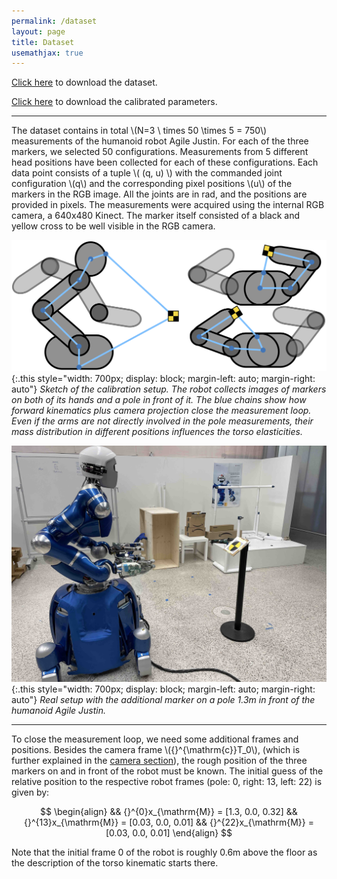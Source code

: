 ```yaml
---
permalink: /dataset
layout: page
title: Dataset
usemathjax: true
---
```


[Click here](../dataset/measurements.csv.zip) to download the dataset.

[Click here](../dataset/results.csv.zip) to download the calibrated parameters.

___

The dataset contains in total \\(N=3 \ times 50 \times 5 = 750\\) measurements of the humanoid robot Agile Justin.
For each of the three markers, we selected 50 configurations.
Measurements from 5 different head positions have been collected for each of these configurations.
Each data point consists of a tuple \\( (q, u) \\) with the commanded joint configuration \\(q\\) and the corresponding pixel positions \\(u\\) of the markers in the RGB image.
All the joints are in rad, and the positions are provided in pixels.
The measurements were acquired using the internal RGB camera, a 640x480 Kinect.
The marker itself consisted of a black and yellow cross to be well visible in the RGB camera.


![calibration sketch](../assets/imgs/calibration_sketch.png){:.this 
style="width: 700px; 
display: block;
margin-left: auto;
margin-right: auto"}
*Sketch of the calibration setup. 
The robot collects images of markers on both of its hands and a pole in front of it. 
The blue chains show how forward kinematics plus camera projection close the measurement loop. 
Even if the arms are not directly involved in the pole measurements, their mass distribution in different positions influences the torso elasticities.*


![calibration sketch](../assets/imgs/RealPoleDance.jpg){:.this
style="width: 700px;
display: block;
margin-left: auto;
margin-right: auto"}
*Real setup with the additional marker on a pole 1.3m in front of the humanoid Agile Justin.*

---

To close the measurement loop, we need some additional frames and positions.
Besides the camera frame \\({}^{\mathrm{c}}T_0\\), (which is further explained in the [camera section](../_pages/camera.md)), the rough position of the three markers on and in front of the robot must be known.
The initial guess of the relative position to the respective robot frames (pole: 0, right: 13, left: 22) is given by:

$$
\begin{align}
&& {}^{0}x_{\mathrm{M}} =  [1.3, 0.0, 0.32]
&& {}^{13}x_{\mathrm{M}} = [0.03, 0.0, 0.01]
&& {}^{22}x_{\mathrm{M}} = [0.03, 0.0, 0.01]
\end{align} 
$$

Note that the initial frame 0 of the robot is roughly 0.6m above the floor as the description of the torso kinematic starts there. 